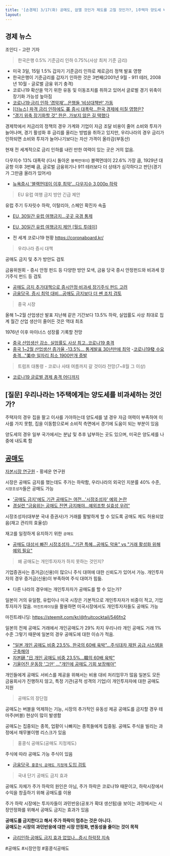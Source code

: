 ```yaml
---
title: '[손경제] 3/17(화) 공매도, 없앨 것인가 제도를 고칠 것인가?, 1주택자 양도세 비과세 하는 이유, 기준금리 0%대'
layout: 
---
```


## 경제 뉴스

조인디 - 고란 기자

> 한국은행 0.5% 기준금리 인하 0.75%(사상 최저 기준 금리)

 - 미국 3일, 15일 1.5% 갑자기 기준금리 인하로 제로금리 정책 발표 영향
 - 한국은행이 기준금리를 갑자기 인하한 것은 3번째(2001년 9월 - 911 테러, 2008년 10월 - 글로벌 금융 위기 충격)
 - 코로나19 확산을 막기 위한 유동 및 이동조치를 취하고 있어서 글로벌 경기 위축이 장기화  가능성 높아짐
 - [코로나19·금리 인하 ‘겹악재’…은행들 ‘비상대책반’ 가동](http://biz.khan.co.kr/khan_art_view.html?artid=202003172140025&code=920301)
 - [[더뉴스] 파격 금리 인하에도 美 증시 대폭락...한국 경제에 미칠 영향은?](https://www.ytn.co.kr/_ln/0102_202003171517155284)
 - [“경기 위축 장기화할 것” 한은, 가보지 않은 길 택했다](https://news.joins.com/article/23731583)

경제학에서 저금리의 정책의 경우 가계와 기업이 자금 조달 비용이 줄어 소비와 투자가 늘어나며, 경기 활성화 후 금리를 올리는 방법을 취하고 있지만, 우리나라의 경우 금리가 인하되면 소비와 투자가 늘어나기보다는 자산 가격이 올라감(부동산)

현재 전 세계적으로 금리 인하를 내린 만한 여력이 있는 곳은 거의 없음.

다우지수 13% 대폭락 (다시 돌아온 `블랙먼데이`) 
블랙먼데이 22.6% 가장 큼, 1929년 대공항 이후 3번째 큼, 글로벌 금융위기나 911 테러보다 더 상태가 심각하다고 판단(경기가 그만큼 올라가 있어서)

- [뉴욕증시 '블랙먼데이 이후 최악'…다우지수 3,000p 하락](https://www.mbn.co.kr/news/economy/4089405)


> EU 유럽 여행 금지 방안 긴급 제안

유럽 주기 두자릿수 하락, 이탈리아, 스페인 확진자 속출
- [EU, 30일간 유럽 여행금지…곳곳 국경 통제](https://imnews.imbc.com/replay/2020/nwtoday/article/5673020_32531.html)
- [EU, 30일간 유럽 여행금지 제안 [월드 투데이]](https://news.v.daum.net/v/20200317120136432?f=o)

- 전 세계 코로나19 현황 https://coronaboard.kr/

> 우리나라 증시 대책

공매도 금지 및 추가 방안도 검토

금융위원회 - 증시 안정 펀드 등 다양한 방안 모색, 금융 당국 증시 안정펀드와 비과세 장기주식 펀드 등 검토

- [공매도 금지 추가대책으로 증시안정·비과세 장기주식 펀드 고려](http://www.kukinews.com/news/article.html?no=763338)
- [금융당국, 증시 최악 대비…공매도 금지보다 더 쎈 조치 검토](http://biz.newdaily.co.kr/site/data/html/2020/03/17/2020031700198.html)


> 중국 시장

올해 1~2월 산업생산 발표 지난해 같은 기간보다 13.5% 하락, 실업률도 사상 최대로 집계
월간 산업 생산이 줄어든 것은 역대 최초

1976년 이후 마이너스 성장률 기록할 전망

- [중국 산업생산 감소, 실업률도 사상 최고..코로나19 충격](https://www.edaily.co.kr/news/read?newsId=04323046625704304&mediaCodeNo=257&OutLnkChk=Y)
- [중국 1~2월 산업생산 증가율 -13.5%… 통계발표 30년만에 최악](https://news.chosun.com/site/data/html_dir/2020/03/17/2020031700277.html?utm_source=daum&utm_medium=original&utm_campaign=news)
-[코로나19發 수요충격…"美中 일자리 최소 1900만개 증발](https://www.edaily.co.kr/news/read?newsId=04355846625704304&mediaCodeNo=257&OutLnkChk=Y)


> 트럼프 대통령 - 코로나 사태 여름까지 갈 것이라 전망(7~8월 그 이상)

- [코로나19 글로벌 경제 충격 어디까지](https://www.mbn.co.kr/news/economy/4090560)


## [질문] 우리나라는 1주택에게는 양도세를 비과세하는 것인가?

주택자의 경우 집을 팔고 이사를 가야하는데 양도세를 낼 경우 자금 여력이 부족하여 이사를 가지 못함, 집을 이동함으로써 소비적 측면에서 경기에 도움이 되는 부분이 있음

양도세의 경우 일부 국가에서는 분납 및 추후 납부하는 곳도 있으며, 미국은 양도세를 나중에 내도록 함


## [공매도](https://namu.wiki/w/%EA%B3%B5%EB%A7%A4%EB%8F%84)

[자본시장 연구원](https://www.kcmi.re.kr/) - 황세운 연구원

시장은 공매도 금지를 했는데도 주가는 하락함, 우리나라의 외국인 지분률 40% 수준, 
`시장조성자`들은 공매도 가능

- ['공매도 금지'에도 기관 공매도는 여전...'시장조성자' 예외 논란](https://www.fnnews.com/news/202003171751139493)
- [경실련 “금융위는 공매도 전면 금지해야…예외조항 실효성 우려”](http://www.kukinews.com/news/article.html?no=763226)

시장조성자(대부분 국내 증권사)가 거래를 활발하게 할 수 있도록 공매도 제도 허용되었음(재고 관리의 효율성)

재고를 일정하게 유지하기 위한 `공매도`

- [공매도 대상서 빠진 시장조성자…"기관 특혜…공매도 악용" vs "거래 활성화 위해 예외 필요"](https://www.hankyung.com/finance/article/202003164793i)

> 왜 공매도는 개인투자자가 하지 못하는 것인지?

기업증권사는 증거금(신용)이 많으니 주식 대여에 대한 신뢰도가 있어서 가능.
개인투자자의 경우 증거금(신용)이 부족하여 주식 대여가 힘듦.

* 다른 나라의 경우에는 개인투자자가 공매도를 할 수 있는가?

일본이 거의 유일함, 유럽이나 미국 시장은 기본적으로 개인투자자가 비중이 적고, 기업 투자자가 많음.
`마진트레이딩`을 활용하면 미국시장에서도 개인투자자들도 공매도 가능

마진트레니딩: https://steemit.com/kr/@fruitcocktail/546fn2

일본의 전체 공매도 거래에서 개인공매도가 29% 차지
우리나라 개인 공매도 거래 1% 수준
그렇기 때문에 일본의 경우 공매도에 대한 이슈가 적음.

- ["일본 개인 공매도 비중 23.5%, 한국의 60배 육박"…주식대차 재원 공급 시스템을 구축해야](http://www.koreastocknews.com/news/articleView.html?idxno=40538)
- [자본硏 "日 개인 공매도 비중 23.5%…韓의 60배 육박"](https://news.joins.com/article/23287634)
- [기울어진 운동장 '그만' …"개인에 공매도 기회 보장해야"](http://www.newstomato.com/ReadNews.aspx?no=934955)

개인들에게 공매도 서비스를 제공을 위해서는 비용 대비 처리업무가 많음
일본도 모든 금융회사가 진행하지 않고, 특정 기관(공적 성격의 기업)이 개인투자자에 대한 공매도 지원 


> 공매도의 장단점

공매도는 버블을 억제하는 기능, 시장의 추가적인 유동성 제공
공매도를 금지할 경우 테마주(버블) 현상이 많이 발생함

공매도는 집중되는 종목, 업황이 나빠지는 종목들에게 집중됨. 
공매도 주식을 빌리는 과정에서 채무불이행 리스크가 있음


> 홍콩식 공매도(공매도 지정제도)

주식에 따라 공매도 가능 주식이 있음

- [금융당국, `홍콩식 공매도 지정제` 도입 검토](https://www.mk.co.kr/news/economy/view/2020/03/214985/)

> 국내 단기 공매도 금지 효과

공매도 자체가 주가 하락의 원인은 아님, 주가 하락은 코로나19 때문이고, 하락시장에서 수익을 창출하기 위해 공매도를 이용

주가 하락 시장에는 투자자들이 과민반응(공포가 확대 생산됨)을 보이는 과정에서는 시장안정화를 위해서 공매도 금지는 효과가 있음

**공매도를 금지한다고 해서 주가 하락이 멈추는 것은 아니다.  
공매도는 시장의 과민반응에 대한 시장 안정화, 변동성을 줄이는 것이 목적**


- [금리인하·공매도 금지 효과 없었나…증시 하락장 지속](http://www.kukinews.com/news/article.html?no=763375)

#공매도 #시장안정 #홍콩식공매도
